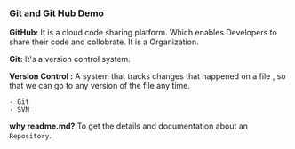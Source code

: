 ### Git and Git Hub Demo

**GitHub:** It is a cloud code sharing platform. Which enables Developers to share their code and collobrate.
It is a Organization. 

**Git:** It's a version control system. 

**Version Control :** A system that tracks changes that happened on a file , so that we can go to any version of the file any time. 
    
    - Git
    - SVN

**why readme.md?**
To get the details and documentation about an `Repository`.
